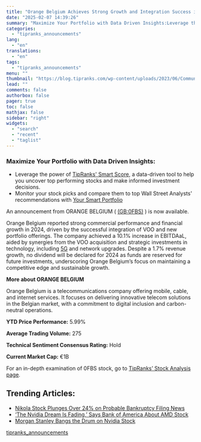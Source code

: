 ```yaml
---
title: "Orange Belgium Achieves Strong Growth and Integration Success in 2024"
date: "2025-02-07 14:39:26"
summary: "Maximize Your Portfolio with Data Driven Insights:Leverage the power of TipRanks' Smart Score, a data-driven tool to help you uncover top performing stocks and make informed investment decisions. Monitor your stock picks and compare them to top Wall Street Analysts' recommendations with Your Smart PortfolioAn announcement from ORANGE BELGIUM (..."
categories:
  - "tipranks_announcements"
lang:
  - "en"
translations:
  - "en"
tags:
  - "tipranks_announcements"
menu: ""
thumbnail: "https://blog.tipranks.com/wp-content/uploads/2023/06/Communication-Services-1-750x406.jpg"
lead: ""
comments: false
authorbox: false
pager: true
toc: false
mathjax: false
sidebar: "right"
widgets:
  - "search"
  - "recent"
  - "taglist"
---
```


### Maximize Your Portfolio with Data Driven Insights:

* Leverage the power of [TipRanks' Smart Score](https://www.tipranks.com/screener/top-smart-score-stocks), a data-driven tool to help you uncover top performing stocks and make informed investment decisions.
* Monitor your stock picks and compare them to top Wall Street Analysts' recommendations with  [Your Smart Portfolio](https://www.tipranks.com/smart-portfolio/holdings)

An announcement from ORANGE BELGIUM ( [(GB:0FBS)](https://www.tipranks.com/stocks/gb:0fbs) ) is now available.

Orange Belgium reported strong commercial performance and financial growth in 2024, driven by the successful integration of VOO and new portfolio offerings. The company achieved a 10.1% increase in EBITDAaL, aided by synergies from the VOO acquisition and strategic investments in technology, including [5G](https://www.tipranks.com/compare-stocks/5g) and network upgrades. Despite a 1.7% revenue growth, no dividend will be declared for 2024 as funds are reserved for future investments, underscoring Orange Belgium’s focus on maintaining a competitive edge and sustainable growth.

**More about ORANGE BELGIUM**

Orange Belgium is a telecommunications company offering mobile, cable, and internet services. It focuses on delivering innovative telecom solutions in the Belgian market, with a commitment to digital inclusion and carbon-neutral operations.

**YTD Price Performance:** 5.99%

**Average Trading Volume:** 275

**Technical Sentiment Consensus Rating:** Hold

**Current Market Cap:** €1B

For an in-depth examination of 0FBS stock, go to [TipRanks’ Stock Analysis page](https://www.tipranks.com/stocks/gb:0fbs/stock-analysis).

Trending Articles:
------------------

* [Nikola Stock Plunges Over 24% on Probable Bankruptcy Filing News](https://www.tipranks.com/news/nikola-stock-plunges-over-24-on-probable-bankruptcy-filing-news)
* [‘The Nvidia Dream Is Fading,’ Says Bank of America About AMD Stock](https://www.tipranks.com/news/the-nvidia-dream-is-fading-says-bank-of-america-about-amd-stock)
* [Morgan Stanley Bangs the Drum on Nvidia Stock](https://www.tipranks.com/news/morgan-stanley-bangs-the-drum-on-nvidia-stock)

[tipranks_announcements](https://www.tipranks.com/news/company-announcements/orange-belgium-achieves-strong-growth-and-integration-success-in-2024)

